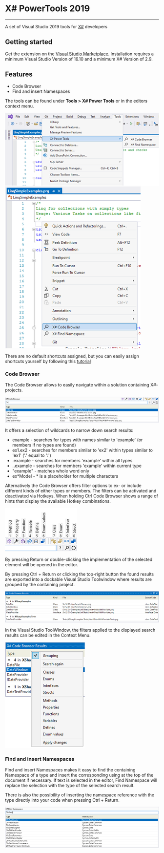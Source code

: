# X# PowerTools 2019

---------------------------------------

A set of Visual Studio 2019 tools for [X#](https://www.xsharp.eu) developers

## Getting started

Get the extension on the [Visual Studio Marketplace](https://marketplace.visualstudio.com/items?itemName=InfomindsAG.XSharpPowerTools).
Installation requires a minimum Visual Studio Version of 16.10 and a minimum X# Version of 2.9.

## Features

- Code Browser
- Find and insert Namespaces

The tools can be found under **Tools > X# Power Tools** or in the editors context menu.

![X# Power Tools Commands](https://raw.githubusercontent.com/InfomindsAg/XSharpPowerTools/master/Images/ToolsMenu.PNG)
![X# Power Tools Commands](https://raw.githubusercontent.com/InfomindsAg/XSharpPowerTools/master/Images/ContextMenu.PNG)

There are no default shortcuts assigned, but you can easily assign shortcuts  yourself by following this [tutorial](https://docs.microsoft.com/en-us/visualstudio/ide/identifying-and-customizing-keyboard-shortcuts-in-visual-studio?view=vs-2019)

### Code Browser

The Code Browser allows to easily navigate within a solution containing X#-projects.

![X# Code Browser](https://raw.githubusercontent.com/InfomindsAg/XSharpPowerTools/master/Images/CodeBrowser.PNG)

It offers a selection of wildcards to narrow down search results:

- example		- searches for types with names similar to 'example' (or members if no types are found)
- ex1.ex2		- searches for members similar to 'ex2' within types similar to 'ex1' ('.' equal to ':')
- .example	    - searches for members 'example' within all types
- ..example	    - searches for members 'example' within current type
- "example"     - matches whole word only
- ex*Model      - * is a placeholder for multiple characters

Alternatively the Code Browser offers filter options to ex- or include different kinds of either types or members. The filters can be activated and deactivated via Hotkeys. When holding Ctrl Code Browser shows a range of hints that display the available Hotkey combinations.

![X# Code Browser Filters](https://raw.githubusercontent.com/InfomindsAg/XSharpPowerTools/master/Images/CodeBrowserFilters.PNG)

By pressing Return or double-clicking the implementation of the selected element will be opened in the editor.

By pressing Ctrl + Return or clicking the top-right button the found results are exported into a dockable Visual Studio Toolwindow where results are grouped by the containing project.

![X# Code Browser ToolWindow](https://raw.githubusercontent.com/InfomindsAg/XSharpPowerTools/master/Images/CodeBrowserToolWindow.PNG)

In the Visual Studio ToolWindow, the filters applied to the displayed search results can be edited in the Context Menu.

![X# Code Browser ToolWindow Filters](https://raw.githubusercontent.com/InfomindsAg/XSharpPowerTools/master/Images/CodeBrowserToolWindowFilter.PNG)

### Find and insert Namespaces

Find and insert Namespaces makes it easy to find the containing Namespace of a type and insert the corresponding using at the top of the document if necessary. If text is selected in the editor, Find Namespace will replace the selection with the type of the selected search result.

There is also the possibility of inserting the namespace reference with the type directly into your code when pressing Ctrl + Return.

![X# Find Namespace](https://raw.githubusercontent.com/InfomindsAg/XSharpPowerTools/master/Images/FindNamespace.PNG)
